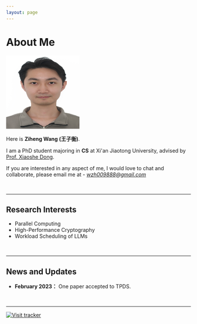 ```yaml
---
layout: page
---
```


# About Me

<img src="/images/wangziheng.jpg" class="floatpic" width="200" height="200">

Here is **Ziheng Wang (王子衡)**.

I am a PhD student majoring in **CS** at Xi'an Jiaotong University, advised by [Prof. Xiaoshe Dong](http://www.xjtu.edu.cn/jsnr.jsp?urltype=tree.TreeTempUrl&wbtreeid=1632&wbwbxjtuteacherid=457).

If you are interested in any aspect of me, I would love to chat and collaborate, please email me at - *wzh009888@gmail.com*

<br>

---

## Research Interests

- Parallel Computing
- High-Performance Cryptography
- Workload Scheduling of LLMs

<!-- My current research focuses on automatic music generation using artificial intelligence techniques. My interests are on the **Deep Generative Model** and its applications in **Intelligent Music Generation**. Automatic music generation represents an innovative approach in advancing the field of music. I aspire to contribute my talents to this realm, aiming to introduce fresh opportunities and possibilities for music creation, education, and entertainment. -->

<br>

---

## News and Updates

<!-- - **December 2023：** One paper accepted to AAAI 2024! -->
<!-- - **June 2023：** One paper accepted to IEEE SMC 2023. -->
<!-- - **May 2023：** One paper accepted to TMM. -->
<!-- - **May 2023：** One paper accepted to ACM Computing Surveys. -->
- **February 2023：** One paper accepted to TPDS.
<br>

---
[![Visit tracker](https://clustrmaps.com/map_v2.png?cl=1768c4&w=a&t=n&d=pQyQkYWJ9EDu14vZFBycodEL-DKMU1JphEVRBVMsQAc&co=ffffff)](https://clustrmaps.com/site/1bxtl)


